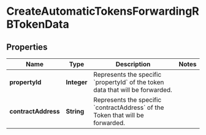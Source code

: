 

# CreateAutomaticTokensForwardingRBTokenData


## Properties

| Name | Type | Description | Notes |
|------------ | ------------- | ------------- | -------------|
|**propertyId** | **Integer** | Represents the specific &#x60;propertyId&#x60; of the token data that will be forwarded. |  |
|**contractAddress** | **String** | Represents the specific &#x60;contractAddress&#x60; of the Token that will be forwarded. |  |




